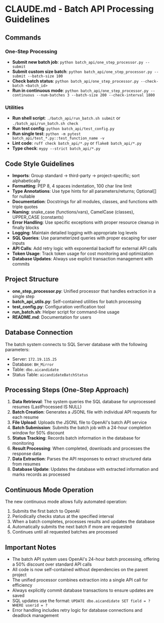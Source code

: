 # CLAUDE.md - Batch API Processing Guidelines

## Commands

### One-Step Processing
- **Submit new batch job**: `python batch_api/one_step_processor.py --submit`
- **Submit custom size batch**: `python batch_api/one_step_processor.py --submit --batch-size 100`
- **Check batch status**: `python batch_api/one_step_processor.py --check-batch <batch_id>`
- **Run in continuous mode**: `python batch_api/one_step_processor.py --continuous --num-batches 3 --batch-size 200 --check-interval 1800`

### Utilities
- **Run shell script**: `./batch_api/run_batch.sh submit` or `./batch_api/run_batch.sh check`
- **Run test config**: `python batch_api/test_config.py`
- **Run single test**: `python -m pytest batch_api/test_*.py::test_function_name -v`
- **Lint code**: `ruff check batch_api/*.py` or `flake8 batch_api/*.py`
- **Type check**: `mypy --strict batch_api/*.py`

## Code Style Guidelines
- **Imports**: Group standard → third-party → project-specific; sort alphabetically
- **Formatting**: PEP 8, 4 spaces indentation, 100 char line limit
- **Type Annotations**: Use type hints for all parameters/returns; Optional[] for nullable
- **Documentation**: Docstrings for all modules, classes, and functions with triple quotes
- **Naming**: snake_case (functions/vars), CamelCase (classes), UPPER_CASE (constants)
- **Error Handling**: Use specific exceptions with proper resource cleanup in finally blocks
- **Logging**: Maintain detailed logging with appropriate log levels
- **SQL Queries**: Use parameterized queries with proper escaping for user inputs
- **API Calls**: Add retry logic with exponential backoff for external API calls
- **Token Usage**: Track token usage for cost monitoring and optimization
- **Database Updates**: Always use explicit transaction management with commits

## Project Structure
- **one_step_processor.py**: Unified processor that handles extraction in a single step
- **batch_api_utils.py**: Self-contained utilities for batch processing
- **test_config.py**: Configuration verification tool
- **run_batch.sh**: Helper script for command-line usage
- **README.md**: Documentation for users

## Database Connection
The batch system connects to SQL Server database with the following parameters:
- Server: `172.19.115.25`
- Database: `BH_Mirror`
- Table: `dbo.aicandidate`
- Status Table: `aicandidateBatchStatus`

## Processing Steps (One-Step Approach)
1. **Data Retrieval**: The system queries the SQL database for unprocessed resumes (LastProcessed IS NULL)
2. **Batch Creation**: Generates a JSONL file with individual API requests for each resume
3. **File Upload**: Uploads the JSONL file to OpenAI's batch API service
4. **Batch Submission**: Submits the batch job with a 24-hour completion window for 50% discount
5. **Status Tracking**: Records batch information in the database for monitoring
6. **Result Processing**: When completed, downloads and processes the response data
7. **Data Extraction**: Parses the API responses to extract structured data from resumes
8. **Database Update**: Updates the database with extracted information and marks records as processed

## Continuous Mode Operation
The new continuous mode allows fully automated operation:
1. Submits the first batch to OpenAI
2. Periodically checks status at the specified interval
3. When a batch completes, processes results and updates the database
4. Automatically submits the next batch if more are requested
5. Continues until all requested batches are processed

## Important Notes
- The batch API system uses OpenAI's 24-hour batch processing, offering a 50% discount over standard API calls
- All code is now self-contained without dependencies on the parent project
- The unified processor combines extraction into a single API call for efficiency
- Always explicitly commit database transactions to ensure updates are saved
- SQL updates use the format: `UPDATE dbo.aicandidate SET field = ? WHERE userid = ?`
- Error handling includes retry logic for database connections and deadlock management